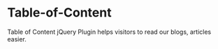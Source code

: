 # Table-of-Content
Table of Content jQuery Plugin helps visitors to read our blogs, articles easier.
